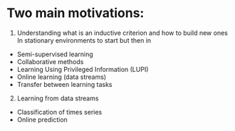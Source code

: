 # Two	main	motivations:	

1. Understanding	what	is	an	inductive	criterion	and	how	to	build	new	ones
In	stationary	environments	to	start	but	then	in	
* Semi-supervised	learning	
* Collaborative	methods	
* Learning	Using	Privileged	Information	(LUPI)	
* Online	learning	(data	streams)
* Transfer	between	learning	tasks
2. Learning	from	data	streams		
* Classification	of	times	series	
* Online	prediction	
